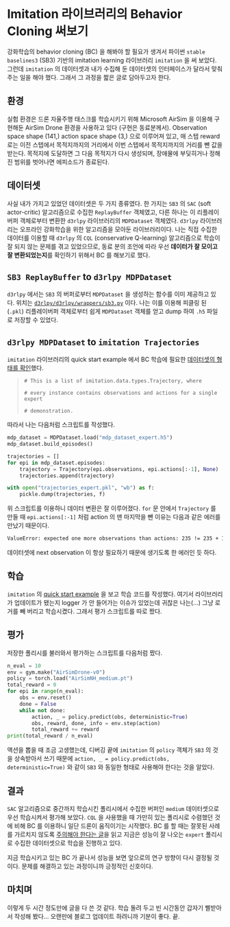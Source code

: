 # Imitation 라이브러리의 Behavior Cloning 써보기

강화학습의 behavior cloning (BC) 을 해봐야 할 필요가 생겨서 파이썬 `stable baselines3` (SB3) 기반의 imitation learning 라이브러리 `imitation` 을 써 보았다.
그런데 `imitation` 의 데이터셋과 내가 수집해 둔 데이터셋의 인터페이스가 달라서 맞춰주는 일을 해야 했다.
그래서 그 과정을 짧은 글로 담아두고자 한다.

## 환경

실험 환경은 드론 자율주행 태스크를 학습시키기 위해 Microsoft AirSim 을 이용해 구현해둔 AirSim Drone 환경을 사용하고 있다 (구현은 동료분께서).
Observation space shape (141,) action space shape (3,) 으로 이루어져 있고, 매 스텝 reward 로는 이전 스텝에서 목적지까지의 거리에서 이번 스텝에서 목적지까지의 거리를 뺀 값을 받는다.
목적지에 도달하면 그 다음 목적지가 다시 생성되며, 장애물에 부딪히거나 정해진 범위를 벗어나면 에피소드가 종료된다.

## 데이터셋

사실 내가 가지고 있었던 데이터셋은 두 가지 종류였다.
한 가지는 `SB3` 의 `SAC` (soft actor-critic) 알고리즘으로 수집한 `ReplayBuffer` 객체였고, 다른 하나는 이 리플레이 버퍼 객체로부터 변환한 `d3rlpy` 라이브러리의 `MDPDataset` 객체였다.
`d3rlpy` 라이브러리는 오프라인 강화학습을 위한 알고리즘을 모아둔 라이브러리이다.
나는 직접 수집한 데이터를 이용할 때 `d3rlpy` 의 `CQL` (conservative Q-learning) 알고리즘으로 학습이 잘 되지 않는 문제를 겪고 있었으므로, 동료 분의 조언에 따라 우선 **데이터가 잘 모이고 잘 변환되었는지**를 확인하기 위해서 BC 를 해보기로 했다.

## `SB3 ReplayBuffer` to `d3rlpy MDPDataset`

`d3rlpy` 에서는 `SB3` 의 버퍼로부터 `MDPDataset` 을 생성하는 함수를 이미 제공하고 있다.
위치는 [`d3rlpy/d3rlpy/wrappers/sb3.py`](https://github.com/takuseno/d3rlpy/blob/66764c69897a049b2907a024638cae987cae27fe/d3rlpy/wrappers/sb3.py#L63) 이다.
나는 이를 이용해 피클링 된 (`.pkl`) 리플레이버퍼 객체로부터 쉽게 `MDPDataset` 객체를 얻고 dump 하여 `.h5` 파일로 저장할 수 있었다.

## `d3rlpy MDPDataset` to `imitation Trajectories`

`imitation` 라이브러리의 quick start example 에서 BC 학습에 필요한 [데이터셋의 형태를 확인](https://github.com/HumanCompatibleAI/imitation/blob/dacb2425e9d19d57e318578a414b50cb98ead647/examples/quickstart.py#L17)했다.

> `# This is a list of imitation.data.types.Trajectory, where`
>
> `# every instance contains observations and actions for a single expert`
>
> `# demonstration.`

따라서 나는 다음처럼 스크립트를 작성했다.

```python
mdp_dataset = MDPDataset.load("mdp_dataset_expert.h5")
mdp_dataset.build_episodes()

trajectories = []
for epi in mdp_dataset.episodes:
    trajectory = Trajectory(epi.observations, epi.actions[:-1], None)
    trajectories.append(trajectory)

with open("trajectories_expert.pkl", "wb") as f:
    pickle.dump(trajectories, f)
```

위 스크립트를 이용하니 데이터 변환은 잘 이루어졌다.
`for` 문 안에서 `Trajectory` 를 만들 때 `epi.actions[:-1]` 처럼 action 의 맨 마지막을 뺀 이유는 다음과 같은 에러를 만났기 때문이다.

```bash
ValueError: expected one more observations than actions: 235 != 235 + 1
```

데이터셋에 next observation 이 항상 필요하기 때문에 생기도록 한 에러인 듯 하다.

## 학습

`imitation` 의 [quick start example](https://github.com/HumanCompatibleAI/imitation/blob/master/examples/quickstart.py) 을 보고 학습 코드를 작성했다.
여기서 라이브러리가 업데이트가 됐는지 logger 가 안 들어가는 이슈가 있었는데 귀찮은 나는(...) 그냥 로거를 빼 버리고 학습시켰다. 그래서 평가 스크립트를 따로 짰다.

## 평가

저장한 폴리시를 불러와서 평가하는 스크립트를 다음처럼 짰다.

```python
n_eval = 10
env = gym.make("AirSimDrone-v0")
policy = torch.load("AirSimNH_medium.pt")
total_reward = 0
for epi in range(n_eval):
    obs = env.reset()
    done = False
    while not done:
        action, _ = policy.predict(obs, deterministic=True)
        obs, reward, done, info = env.step(action)
        total_reward += reward
print(total_reward / n_eval)
```

액션을 뽑을 때 조금 고생했는데, 디버깅 끝에 `imitation` 의 `policy` 객체가 `SB3` 의 것을 상속받아서 쓰기 때문에 `action, _ = policy.predict(obs, deterministic=True)` 와 같이 `SB3` 와 동일한 형태로 사용해야 한다는 것을 알았다.

## 결과

`SAC` 알고리즘으로 중간까지 학습시킨 폴리시에서 수집한 버퍼인 `medium` 데이터셋으로 우선 학습시켜서 평가해 보았다.
`CQL` 을 사용했을 때 가만히 있는 폴리시로 수렴했던 것에 비해 BC 를 이용하니 일단 드론이 움직이기는 시작했다.
BC 를 할 때는 잘못된 사례를 가르치지 않도록 [주의해야 한다는 글](https://jsideas.net/BC/)을 읽고 지금은 성능이 잘 나오는 `expert` 폴리시로 수집한 데이터셋으로 학습을 진행하고 있다.

지금 학습시키고 있는 BC 가 끝나서 성능을 보면 앞으로의 연구 방향이 다시 결정될 것이다.
문제를 해결하고 있는 과정이니까 긍정적인 신호이다.

## 마치며

이렇게 두 시간 정도만에 글을 다 쓴 것 같다.
학습 돌려 두고 빈 시간동안 갑자기 삘받아서 작성해 봤다...
오랜만에 블로그 업데이트 하려니까 기분이 좋다. 끝.
